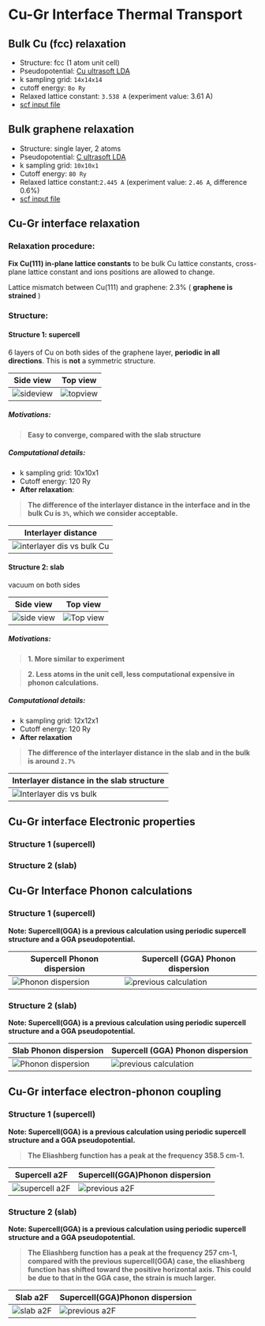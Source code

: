 Cu-Gr Interface Thermal Transport
=================================
## Bulk Cu (fcc) relaxation

- Structure: fcc (1 atom unit cell)
- Pseudopotential: [Cu ultrasoft LDA](http://www.quantum-espresso.org/wp-content/uploads/upf_files/Cu.pz-dn-rrkjus_psl.0.2.UPF)
- k sampling grid: `14x14x14`
- cutoff energy: `8o Ry`
- Relaxed lattice constant: `3.538 A` (experiment value: 3.61 A)
- [scf input file](https://github.com/yijunge/Cu-Gr-interface/blob/master/fcc_Cu/Cu.scf.in)

## Bulk graphene relaxation
- Structure: single layer, 2 atoms
- Pseudopotential: [C ultrasoft LDA](http://www.quantum-espresso.org/wp-content/uploads/upf_files/C.pz-n-rrkjus_psl.0.1.UPF)
- k sampling grid: `10x10x1`
- Cutoff energy: `80 Ry`
- Relaxed lattice constant:`2.445 A` (experiment value: `2.46 A`, difference 0.6%)
- [scf input file](https://github.com/yijunge/Cu-Gr-interface/blob/master/mono_graphene/graphene.scf.in)  

## Cu-Gr interface relaxation

### Relaxation procedure:
__Fix Cu(111) in-plane lattice constants__ to be bulk Cu lattice constants, cross-plane lattice constant and ions positions are allowed to change.

Lattice mismatch between Cu(111) and graphene: 2.3% ( __graphene is strained__ )

### Structure:
#### Structure 1: supercell
6 layers of Cu on both sides of the graphene layer, __periodic in all directions__. This is **not** a symmetric structure.

Side view | Top view              
---------- | -----------
![sideview](https://github.com/yijunge/Cu-Gr-interface/blob/master/supercell/Cu_Gr_screenshot_1.png) | ![topview](https://github.com/yijunge/Cu-Gr-interface/blob/master/supercell/Cu_Gr_left_half_topview.png)
##### Motivations:
>**Easy to converge, compared with the slab structure**

##### Computational details:
- k sampling grid: 10x10x1
- Cutoff energy: 120 Ry
- **After relaxation**:

> **The difference of the interlayer distance in the interface and in the bulk Cu is `3%`, which we consider acceptable.**

|Interlayer distance |
|--------------------|
|![interlayer dis vs bulk Cu](https://github.com/yijunge/Cu-Gr-interface/blob/master/supercell/distance_vs_bulk_Cu.png)

#### Structure 2: slab
vacuum on both sides

Side view | Top view
----------|-----------
![side view](https://github.com/yijunge/Cu-Gr-interface/blob/master/slab/side_view.png)|![Top view](https://github.com/yijunge/Cu-Gr-interface/blob/master/slab/top_view.png)
##### Motivations:
> **1. More similar to experiment**

> **2. Less atoms in the unit cell, less computational expensive in phonon calculations.**

##### Computational details:

- k sampling grid: 12x12x1
- Cutoff energy: 120 Ry
- **After relaxation**

> **The difference of the interlayer distance in the slab and in the bulk is around `2.7%`**

|Interlayer distance in the slab structure|
|-----------------------------------------|
|![Interlayer dis vs bulk](https://github.com/yijunge/Cu-Gr-interface/blob/master/slab/inter_layer_dis.png)|
## Cu-Gr interface Electronic properties
### Structure 1 (supercell)
### Structure 2 (slab)
## Cu-Gr Interface Phonon calculations
### Structure 1 (supercell)
**Note: Supercell(GGA) is a previous calculation using periodic supercell structure and a GGA pseudopotential.**

|Supercell Phonon dispersion|Supercell (GGA) Phonon dispersion|
|----------------------|---------------------------------|
|![Phonon dispersion](https://github.com/yijunge/Cu-Gr-interface/blob/master/supercell/ph_dis.png)|![previous calculation](https://github.com/yijunge/Cu_Gr/blob/master/Cu_Gr_new_struc/Cu_Gr_123/ph_1_1/ph_dispersion.png)|

### Structure 2 (slab)
**Note: Supercell(GGA) is a previous calculation using periodic supercell structure and a GGA pseudopotential.**

|Slab Phonon dispersion|Supercell (GGA) Phonon dispersion|
|----------------------|---------------------------------|
|![Phonon dispersion](https://github.com/yijunge/Cu-Gr-interface/blob/master/slab/phonon_dis.png)|![previous calculation](https://github.com/yijunge/Cu_Gr/blob/master/Cu_Gr_new_struc/Cu_Gr_123/ph_1_1/ph_dispersion.png)|
## Cu-Gr interface electron-phonon coupling
### Structure 1 (supercell)
**Note: Supercell(GGA) is a previous calculation using periodic supercell structure and a GGA pseudopotential.**

>**The Eliashberg function has a peak at the frequency 358.5 cm-1.**

|Supercell a2F|Supercell(GGA)Phonon dispersion|
|--------|-------------------------------|
|![supercell a2F](https://github.com/yijunge/Cu-Gr-interface/blob/master/supercell/a2f.png)|![previous a2F](https://github.com/yijunge/Cu_Gr/blob/master/Cu_Gr_new_struc/Cu_Gr_123/ph_dense_k/ph_1_1/a2f_vs_broadening.png)|

### Structure 2 (slab)
**Note: Supercell(GGA) is a previous calculation using periodic supercell structure and a GGA pseudopotential.**

>**The Eliashberg function has a peak at the frequency 257 cm-1, compared with the previous supercell(GGA) case, the eliashberg function has shifted toward the positive horizontal axis. This could be due to that in the GGA case,
the strain is much larger.**

|Slab a2F|Supercell(GGA)Phonon dispersion|
|--------|-------------------------------|
|![slab a2F](https://github.com/yijunge/Cu-Gr-interface/blob/master/slab/a2F.png)|![previous a2F](https://github.com/yijunge/Cu_Gr/blob/master/Cu_Gr_new_struc/Cu_Gr_123/ph_dense_k/ph_1_1/a2f_vs_broadening.png)|
